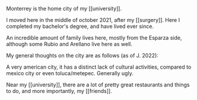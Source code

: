 Monterrey is the home city of my [[university]].

I moved here in the middle of october 2021, after my [[surgery]]. Here I completed my bachelor's degree, and have lived ever since.

An incredible amount of family lives here, mostly from the Esparza side, although some Rubio and Arellano live here as well.

My general thoughts on the city are as follows (as of J. 2022):

A very american city, it has a distinct lack of cultural activities, compared to mexico city or even toluca/metepec. Generally ugly.

Near my [[university]], there are a lot of pretty great restaurants and things to do, and more importantly, my [[friends]].
